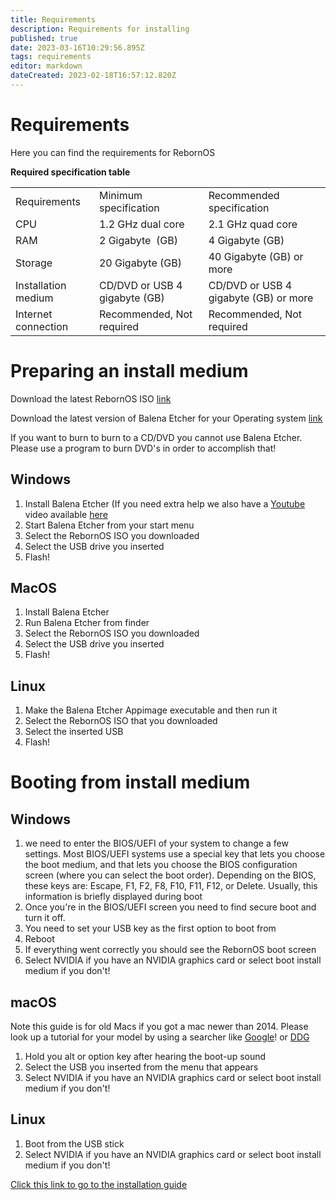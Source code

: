 ```yaml
---
title: Requirements
description: Requirements for installing
published: true
date: 2023-03-16T10:29:56.895Z
tags: requirements
editor: markdown
dateCreated: 2023-02-18T16:57:12.820Z
---
```


# Requirements

Here you can find the requirements for RebornOS

**Required specification table**

|     |     |     |
| --- | --- | --- |
| Requirements | Minimum specification | Recommended specification |
| CPU | 1.2 GHz dual core | 2.1 GHz quad core |
| RAM | 2 Gigabyte  (GB) | 4 Gigabyte (GB) |
| Storage | 20 Gigabyte (GB) | 40 Gigabyte (GB) or more |
| Installation medium | CD/DVD or USB 4 gigabyte (GB) | CD/DVD or USB 4 gigabyte (GB) or more |
| Internet connection | Recommended, Not required | Recommended, Not required |

# Preparing an install medium

Download the latest RebornOS ISO [link](https://www.rebornos.org/downloads)

Download the latest version of Balena Etcher for your Operating system [link](https://www.balena.io/etcher/)

If you want to burn to burn to a CD/DVD you cannot use Balena Etcher. Please use a program to burn DVD's in order to accomplish that!

## Windows

1.  Install Balena Etcher (If you need extra help we also have a [Youtube](https://youtu.be/xyKsJ-5MkKw) video available [here](https://youtu.be/xyKsJ-5MkKw)
2.  Start Balena Etcher from your start menu
3.  Select the RebornOS ISO you downloaded
4.  Select the USB drive you inserted
5.  Flash!

## MacOS

1.  Install Balena Etcher
2.  Run Balena Etcher from finder
3.  Select the RebornOS ISO you downloaded
4.  Select the USB drive you inserted
5.  Flash!

## Linux

1.  Make the Balena Etcher Appimage executable and then run it
2.  Select the RebornOS ISO that you downloaded
3.  Select the inserted USB
4.  Flash!

# Booting from install medium

## Windows 

1.  we need to enter the BIOS/UEFI of your system to change a few settings. Most BIOS/UEFI systems use a special key that lets you choose the boot medium, and that lets you choose the BIOS configuration screen (where you can select the boot order). Depending on the BIOS, these keys are: Escape, F1, F2, F8, F10, F11, F12, or Delete. Usually, this information is briefly displayed during boot
2.  Once you're in the BIOS/UEFI screen you need to find secure boot and turn it off.
3.  You need to set your USB key as the first option to boot from
4.  Reboot
5.  If everything went correctly you should see the RebornOS boot screen
6.  Select NVIDIA if you have an NVIDIA graphics card or select boot install medium if you don't!

## macOS

Note this guide is for old Macs if you got a mac newer than 2014. Please look up a tutorial for your model by using a searcher like [Google](https://www.google.com)! or [DDG](https://www.duck.com)

1.  Hold you alt or option key after hearing the boot-up sound
2.  Select the USB you inserted from the menu that appears
3.  Select NVIDIA if you have an NVIDIA graphics card or select boot install medium if you don't!

## Linux

1.  Boot from the USB stick
2.  Select NVIDIA if you have an NVIDIA graphics card or select boot install medium if you don't!

[Click this link to go to the installation guide](https://wiki.rebornos.org/en/installation)
